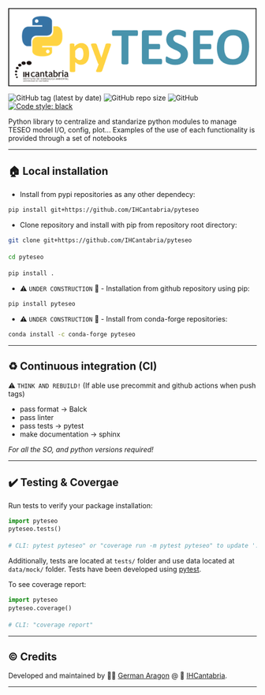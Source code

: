 
<p align="center">
<img align="center" width="600" src="docs/_static/pyTESEO_logo.png">
</p>


![GitHub tag (latest by date)](https://img.shields.io/github/v/tag/IHCantabria/pyteseo?label=latest%20tag&style=plastic)
![GitHub repo size](https://img.shields.io/github/repo-size/IHCantabria/pyteseo?style=plastic)
![GitHub](https://img.shields.io/github/license/IHCantabria/pyteseo?style=plastic)
[![Code style: black](https://img.shields.io/badge/code%20style-black-000000.svg)](https://github.com/psf/black)

Python library to centralize and standarize python modules to manage TESEO model I/O, config, plot...
Examples of the use of each functionality is provided through a set of notebooks


---

## :house: Local installation

* Install from pypi repositories as any other dependecy:
```bash
pip install git+https://github.com/IHCantabria/pyteseo
```
* Clone repository and install with pip from repository root directory:
```bash
git clone git+https://github.com/IHCantabria/pyteseo

cd pyteseo

pip install .
```


* :warning: `UNDER CONSTRUCTION` :construction: - Installation from github repository using pip:
```bash
pip install pyteseo
```
* :warning: `UNDER CONSTRUCTION` :construction: - Install from conda-forge repositories:
```bash
conda install -c conda-forge pyteseo 
```

---

## :recycle: Continuous integration (CI)

:warning: `THINK AND REBUILD!` (If able use precommit and github actions when push tags)
* pass format -> Balck
* pass linter
* pass tests -> pytest
* make documentation -> sphinx

*For all the SO, and python versions required!*

---

## :heavy_check_mark: Testing & Covergae
Run tests to verify your package installation:

```python
import pyteseo
pyteseo.tests()

# CLI: pytest pyteseo" or "coverage run -m pytest pyteseo" to update '.coverage'
```

Additionally, tests are located at `tests/` folder and use data located at `data/mock/` folder.
Tests have been developed using [pytest](https://docs.pytest.org/).

To see coverage report:
```python
import pyteseo
pyteseo.coverage()

# CLI: "coverage report"
```
---

## :copyright: Credits
Developed and maintained by :man_technologist: [German Aragon](https://github.com/aragong) @ :office: [IHCantabria](https://github.com/IHCantabria).

---